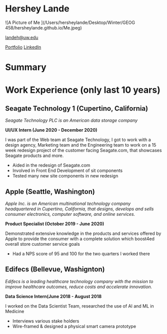 # Hershey Lande

![A Picture of Me ](/Users/hersheylande/Desktop/Winter/GEOG 458/hersheylande.github.io/Me.jpeg)

landeh@uw.edu

[Portfolio](http://www.harshitalande.myportfolio.com) [LinkedIn](http://www.linkedin.com/in/hersheylande)


# Summary


# Work Experience (only last 10 years)

## Seagate Technology 1 (Cupertino, California)

*Seagate Technology PLC is an American data storage company*

**UI/UX Intern (June 2020 - December 2020)**

I was part of the Web team at Seagate Technology, I got to work with a design agency, Marketing team and the Engineering team to work on a 15 week redesign project of the customer facing Seagate.com, that showcases Seagate products and more.

- Aided in the redesign of Seagate.com
- Involved in Front End Development of sit components
- Tested many new site components in new redesign


## Apple (Seattle, Washington)

*Apple Inc. is an American multinational technology company headquartered in Cupertino, California, that designs, develops and sells consumer electronics, computer software, and online services.*

**Product Specialist (October 2019 - June 2020)**

Demonstrated extensive knowledge in the products and services offered by Apple to provide the consumer with a complete solution which boost4ed overall store customer service goals

- Had a NPS score of 95 and 100 for the two quarters I worked there

## Edifecs (Bellevue, Washignton)

*Edifecs is a leading healthcare technology company with the mission to improve healthcare outcomes, reduce costs and accelerate innovation.*

**Data Science Intern(June 2018 - August 2018**

I worked on the Data Scientist Team, researched the use of AI and ML in Medicine

- Interviews various stake holders
- Wire-framed & designed a physical smart camera prototype

[Seagate Technology]: https://www.seagate.com/
[Apple Inc.]: https://www.apple.com/
[Edifecs]: https://www.edifecs.com/
